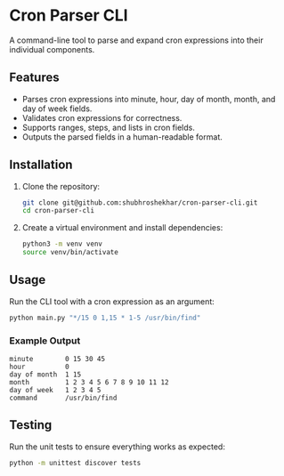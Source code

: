 # Cron Parser CLI

A command-line tool to parse and expand cron expressions into their individual components.

## Features

- Parses cron expressions into minute, hour, day of month, month, and day of week fields.
- Validates cron expressions for correctness.
- Supports ranges, steps, and lists in cron fields.
- Outputs the parsed fields in a human-readable format.

## Installation

1. Clone the repository:
   ```bash
   git clone git@github.com:shubhroshekhar/cron-parser-cli.git
   cd cron-parser-cli
   ```

2. Create a virtual environment and install dependencies:
   ```bash
   python3 -m venv venv
   source venv/bin/activate
   ```

## Usage

Run the CLI tool with a cron expression as an argument:
```bash
python main.py "*/15 0 1,15 * 1-5 /usr/bin/find"
```

### Example Output
```plaintext
minute        0 15 30 45
hour          0
day of month  1 15
month         1 2 3 4 5 6 7 8 9 10 11 12
day of week   1 2 3 4 5
command       /usr/bin/find
```

## Testing

Run the unit tests to ensure everything works as expected:
```bash
python -m unittest discover tests
```
